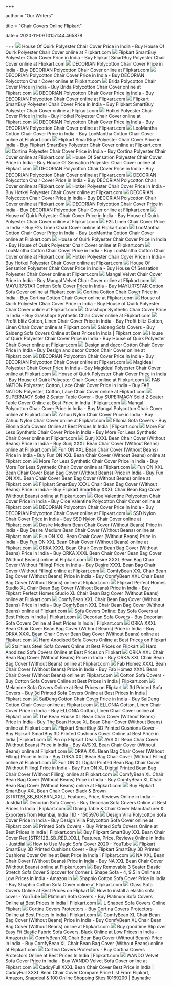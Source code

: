 +++
        
author = "Our Writers"
        
title = "Chair Covers Online Flipkart"
        
date = 2020-11-09T01:51:44.465878
        
+++
[ ![](https://rukminim1.flixcart.com/image/352/352/k5msb680/slipcover/u/x/a/elastic-chair-cover-stretch-removable-washable-short-dining-original-imafz9wzznwft5hp.jpeg?q=70)](https://rukminim1.flixcart.com/image/352/352/k5msb680/slipcover/u/x/a/elastic-chair-cover-stretch-removable-washable-short-dining-original-imafz9wzznwft5hp.jpeg?q=70) House Of Quirk Polyester Chair Cover Price in India - Buy House Of Quirk  Polyester Chair Cover online at Flipkart.com
[ ![](https://rukminim1.flixcart.com/image/352/352/kf4ajrk0/slipcover/f/t/z/pcc-013-so4-cortina-original-imafvnghskskymnp.jpeg?q=70)](https://rukminim1.flixcart.com/image/352/352/kf4ajrk0/slipcover/f/t/z/pcc-013-so4-cortina-original-imafvnghskskymnp.jpeg?q=70) Flipkart SmartBuy Polyester Chair Cover Price in India - Buy Flipkart  SmartBuy Polyester Chair Cover online at Flipkart.com
[ ![](https://rukminim1.flixcart.com/image/352/352/kf1fo280/slipcover/b/r/w/stretchable-floral-printed-plain-dining-chair-covers-plain-black-original-imafvhhfzcxzfwhn.jpeg?q=70)](https://rukminim1.flixcart.com/image/352/352/kf1fo280/slipcover/b/r/w/stretchable-floral-printed-plain-dining-chair-covers-plain-black-original-imafvhhfzcxzfwhn.jpeg?q=70) DECORIAN Polycotton Chair Cover Price in India - Buy DECORIAN Polycotton Chair  Cover online at Flipkart.com
[ ![](https://rukminim1.flixcart.com/image/352/352/k76ihe80/slipcover/2/b/x/stretchable-floral-printed-plain-dining-chair-covers-flamingo-4-original-imafpgp4mwghzx2z.jpeg?q=70)](https://rukminim1.flixcart.com/image/352/352/k76ihe80/slipcover/2/b/x/stretchable-floral-printed-plain-dining-chair-covers-flamingo-4-original-imafpgp4mwghzx2z.jpeg?q=70) DECORIAN Polycotton Chair Cover Price in India - Buy DECORIAN Polycotton Chair  Cover online at Flipkart.com
[ ![](https://rukminim1.flixcart.com/image/352/352/k0y6cnk0/slipcover/r/h/c/stretchable-floral-printed-dining-chair-covers-brida-original-imafkmfhstvzcany.jpeg?q=70)](https://rukminim1.flixcart.com/image/352/352/k0y6cnk0/slipcover/r/h/c/stretchable-floral-printed-dining-chair-covers-brida-original-imafkmfhstvzcany.jpeg?q=70) Brida Polycotton Chair Cover Price in India - Buy Brida Polycotton Chair  Cover online at Flipkart.com
[ ![](https://rukminim1.flixcart.com/image/352/352/k4zx9jk0/slipcover/j/q/w/stretchable-floral-printed-plain-dining-chair-covers-orange-original-imafnrdkezzbjanh.jpeg?q=70)](https://rukminim1.flixcart.com/image/352/352/k4zx9jk0/slipcover/j/q/w/stretchable-floral-printed-plain-dining-chair-covers-orange-original-imafnrdkezzbjanh.jpeg?q=70) DECORIAN Polycotton Chair Cover Price in India - Buy DECORIAN Polycotton Chair  Cover online at Flipkart.com
[ ![](https://rukminim1.flixcart.com/image/352/352/kf4ajrk0/slipcover/z/s/n/pcc-007-so6-cortina-original-imafvngmtcec2jrc.jpeg?q=70)](https://rukminim1.flixcart.com/image/352/352/kf4ajrk0/slipcover/z/s/n/pcc-007-so6-cortina-original-imafvngmtcec2jrc.jpeg?q=70) Flipkart SmartBuy Polyester Chair Cover Price in India - Buy Flipkart  SmartBuy Polyester Chair Cover online at Flipkart.com
[ ![](https://rukminim1.flixcart.com/image/352/352/k5cs87k0/slipcover/y/h/a/q2nbht005-hotkei-original-imafz23ajh6epwbp.jpeg?q=70)](https://rukminim1.flixcart.com/image/352/352/k5cs87k0/slipcover/y/h/a/q2nbht005-hotkei-original-imafz23ajh6epwbp.jpeg?q=70) Hotkei Polyester Chair Cover Price in India - Buy Hotkei Polyester Chair  Cover online at Flipkart.com
[ ![](https://rukminim1.flixcart.com/image/1100/1100/k4zx9jk0/slipcover/j/v/j/stretchable-floral-printed-plain-dining-chair-covers-orange-original-imafnrhzswtpvz7r.jpeg?q=90)](https://rukminim1.flixcart.com/image/1100/1100/k4zx9jk0/slipcover/j/v/j/stretchable-floral-printed-plain-dining-chair-covers-orange-original-imafnrhzswtpvz7r.jpeg?q=90) DECORIAN Polycotton Chair Cover Price in India - Buy DECORIAN Polycotton Chair  Cover online at Flipkart.com
[ ![](https://rukminim1.flixcart.com/image/352/352/k76ihe80/slipcover/d/u/5/1pc-elastic-chair-cover-08-loomantha-original-imafph4qs2e8pat2.jpeg?q=70)](https://rukminim1.flixcart.com/image/352/352/k76ihe80/slipcover/d/u/5/1pc-elastic-chair-cover-08-loomantha-original-imafph4qs2e8pat2.jpeg?q=70) LooMantha Cotton Chair Cover Price in India - Buy LooMantha Cotton Chair  Cover online at Flipkart.com
[ ![](https://rukminim1.flixcart.com/image/352/352/kf4ajrk0/slipcover/p/f/p/pcc-017-so6-cortina-original-imafvngmhuuparug.jpeg?q=70)](https://rukminim1.flixcart.com/image/352/352/kf4ajrk0/slipcover/p/f/p/pcc-017-so6-cortina-original-imafvngmhuuparug.jpeg?q=70) Flipkart SmartBuy Polyester Chair Cover Price in India - Buy Flipkart  SmartBuy Polyester Chair Cover online at Flipkart.com
[ ![](https://rukminim1.flixcart.com/image/352/352/kf1fo280/slipcover/u/b/h/pcc-003-cortina-original-imafvh49tg83kqz2.jpeg?q=70)](https://rukminim1.flixcart.com/image/352/352/kf1fo280/slipcover/u/b/h/pcc-003-cortina-original-imafvh49tg83kqz2.jpeg?q=70) Cortina Polyester Chair Cover Price in India - Buy Cortina Polyester Chair  Cover online at Flipkart.com
[ ![](https://rukminim1.flixcart.com/image/352/352/kbzergw0/slipcover/q/h/h/dining-chair-cover-ak-b1-house-of-sensation-original-imaft7zyjdhfd6rs.jpeg?q=70)](https://rukminim1.flixcart.com/image/352/352/kbzergw0/slipcover/q/h/h/dining-chair-cover-ak-b1-house-of-sensation-original-imaft7zyjdhfd6rs.jpeg?q=70) House Of Sensation Polyester Chair Cover Price in India - Buy House Of  Sensation Polyester Chair Cover online at Flipkart.com
[ ![](https://rukminim1.flixcart.com/image/352/352/k76ihe80/slipcover/2/b/x/stretchable-floral-printed-plain-dining-chair-covers-flamingo-4-original-imafpgp4unhhyu9z.jpeg?q=70)](https://rukminim1.flixcart.com/image/352/352/k76ihe80/slipcover/2/b/x/stretchable-floral-printed-plain-dining-chair-covers-flamingo-4-original-imafpgp4unhhyu9z.jpeg?q=70) DECORIAN Polycotton Chair Cover Price in India - Buy DECORIAN Polycotton Chair  Cover online at Flipkart.com
[ ![](https://rukminim1.flixcart.com/image/352/352/k4ss2a80/slipcover/a/2/e/stretchable-floral-printed-plain-dining-chair-covers-plain-grey-original-imafnhyd36cdtqzc.jpeg?q=70)](https://rukminim1.flixcart.com/image/352/352/k4ss2a80/slipcover/a/2/e/stretchable-floral-printed-plain-dining-chair-covers-plain-grey-original-imafnhyd36cdtqzc.jpeg?q=70) DECORIAN Polycotton Chair Cover Price in India - Buy DECORIAN Polycotton Chair  Cover online at Flipkart.com
[ ![](https://rukminim1.flixcart.com/image/352/352/k5cs87k0/slipcover/3/f/q/q2nbht010-hotkei-original-imafz23agr3znxzg.jpeg?q=70)](https://rukminim1.flixcart.com/image/352/352/k5cs87k0/slipcover/3/f/q/q2nbht010-hotkei-original-imafz23agr3znxzg.jpeg?q=70) Hotkei Polyester Chair Cover Price in India - Buy Hotkei Polyester Chair  Cover online at Flipkart.com
[ ![](https://rukminim1.flixcart.com/image/352/352/k0y6cnk0/slipcover/9/p/y/stretchable-floral-printed-dining-chair-covers-brida-original-imafkkf5ptxhtmuu.jpeg?q=70)](https://rukminim1.flixcart.com/image/352/352/k0y6cnk0/slipcover/9/p/y/stretchable-floral-printed-dining-chair-covers-brida-original-imafkkf5ptxhtmuu.jpeg?q=70) DECORIAN Polycotton Chair Cover Price in India - Buy DECORIAN Polycotton Chair  Cover online at Flipkart.com
[ ![](https://rukminim1.flixcart.com/image/1100/1100/k0wqwsw0/slipcover/n/7/s/stretchable-floral-printed-dining-chair-covers-brida-original-imafkhs926kqmfgu.jpeg?q=90)](https://rukminim1.flixcart.com/image/1100/1100/k0wqwsw0/slipcover/n/7/s/stretchable-floral-printed-dining-chair-covers-brida-original-imafkhs926kqmfgu.jpeg?q=90) DECORIAN Polycotton Chair Cover Price in India - Buy DECORIAN Polycotton Chair  Cover online at Flipkart.com
[ ![](https://rukminim1.flixcart.com/image/352/352/k4ohqq80/slipcover/h/g/y/stretch-removable-washable-short-dining-chair-cover-dark-green-original-imafnjczw4gq7ew5.jpeg?q=70)](https://rukminim1.flixcart.com/image/352/352/k4ohqq80/slipcover/h/g/y/stretch-removable-washable-short-dining-chair-cover-dark-green-original-imafnjczw4gq7ew5.jpeg?q=70) House of Quirk Polyester Chair Cover Price in India - Buy House of Quirk  Polyester Chair Cover online at Flipkart.com
[ ![](https://rukminim1.flixcart.com/image/352/352/jcjejrk0/slipcover/2/y/g/86020366a-f2s-original-imaffmzs7adfzbtx.jpeg?q=70)](https://rukminim1.flixcart.com/image/352/352/jcjejrk0/slipcover/2/y/g/86020366a-f2s-original-imaffmzs7adfzbtx.jpeg?q=70) F2s Linen Chair Cover Price in India - Buy F2s Linen Chair Cover online at  Flipkart.com
[ ![](https://rukminim1.flixcart.com/image/1100/1100/k76ihe80/slipcover/d/q/w/1pc-elastic-chair-cover-10-loomantha-original-imafph4qhkpzthp6.jpeg?q=90)](https://rukminim1.flixcart.com/image/1100/1100/k76ihe80/slipcover/d/q/w/1pc-elastic-chair-cover-10-loomantha-original-imafph4qhkpzthp6.jpeg?q=90) LooMantha Cotton Chair Cover Price in India - Buy LooMantha Cotton Chair  Cover online at Flipkart.com
[ ![](https://rukminim1.flixcart.com/image/352/352/k2w6xe80/slipcover/h/z/f/elastic-chair-cover-stretch-removable-washable-short-dining-original-imafm5b3zzg5gpdx.jpeg?q=70)](https://rukminim1.flixcart.com/image/352/352/k2w6xe80/slipcover/h/z/f/elastic-chair-cover-stretch-removable-washable-short-dining-original-imafm5b3zzg5gpdx.jpeg?q=70) House of Quirk Polyester Chair Cover Price in India - Buy House of Quirk  Polyester Chair Cover online at Flipkart.com
[ ![](https://rukminim1.flixcart.com/image/352/352/k76ihe80/slipcover/y/3/4/4pc-elastic-chair-cover-02-loomantha-original-imafph4qjjqzzxhv.jpeg?q=70)](https://rukminim1.flixcart.com/image/352/352/k76ihe80/slipcover/y/3/4/4pc-elastic-chair-cover-02-loomantha-original-imafph4qjjqzzxhv.jpeg?q=70) LooMantha Cotton Chair Cover Price in India - Buy LooMantha Cotton Chair  Cover online at Flipkart.com
[ ![](https://rukminim1.flixcart.com/image/352/352/k5e7o280/slipcover/d/4/b/q2nbht009-p4-hotkei-original-imafz349ttzuagmp.jpeg?q=70)](https://rukminim1.flixcart.com/image/352/352/k5e7o280/slipcover/d/4/b/q2nbht009-p4-hotkei-original-imafz349ttzuagmp.jpeg?q=70) Hotkei Polyester Chair Cover Price in India - Buy Hotkei Polyester Chair  Cover online at Flipkart.com
[ ![](https://rukminim1.flixcart.com/image/352/352/kbi9h8w0/slipcover/6/n/g/waterproof-dinning-chair-covers-antidirt-waffle-fabric-seat-original-imafsuakn6hahngd.jpeg?q=70)](https://rukminim1.flixcart.com/image/352/352/kbi9h8w0/slipcover/6/n/g/waterproof-dinning-chair-covers-antidirt-waffle-fabric-seat-original-imafsuakn6hahngd.jpeg?q=70) House Of Sensation Polyester Chair Cover Price in India - Buy House Of  Sensation Polyester Chair Cover online at Flipkart.com
[ ![](https://rukminim1.flixcart.com/image/352/352/jsoyrgw0/slipcover/z/d/h/016984-mangal-original-imafe6hmwa93pujp.jpeg?q=70)](https://rukminim1.flixcart.com/image/352/352/jsoyrgw0/slipcover/z/d/h/016984-mangal-original-imafe6hmwa93pujp.jpeg?q=70) Mangal Velvet Chair Cover Price in India - Buy Mangal Velvet Chair Cover  online at Flipkart.com
[ ![](https://rukminim1.flixcart.com/image/352/352/jrtj2q80/slipcover/f/p/c/asofa-s2-frc-decor-original-imafbfg2gyrrst6x.jpeg?q=70)](https://rukminim1.flixcart.com/image/352/352/jrtj2q80/slipcover/f/p/c/asofa-s2-frc-decor-original-imafbfg2gyrrst6x.jpeg?q=70) MAYUR7STAR Cotton Sofa Cover Price in India - Buy MAYUR7STAR Cotton Sofa  Cover online at Flipkart.com
[ ![](https://rukminim1.flixcart.com/image/352/352/kd1zngw0/slipcover/h/s/d/pcc-014-cortina-original-imafufdsffaxqgdm.jpeg?q=70)](https://rukminim1.flixcart.com/image/352/352/kd1zngw0/slipcover/h/s/d/pcc-014-cortina-original-imafufdsffaxqgdm.jpeg?q=70) Cortina Cotton Chair Cover Price in India - Buy Cortina Cotton Chair Cover  online at Flipkart.com
[ ![](https://rukminim1.flixcart.com/image/1100/1100/k2xmd8w0/slipcover/p/x/n/elastic-chair-cover-stretch-removable-washable-short-dining-original-imafm6gf4az9bpka.jpeg?q=90)](https://rukminim1.flixcart.com/image/1100/1100/k2xmd8w0/slipcover/p/x/n/elastic-chair-cover-stretch-removable-washable-short-dining-original-imafm6gf4az9bpka.jpeg?q=90) House of Quirk Polyester Chair Cover Price in India - Buy House of Quirk  Polyester Chair Cover online at Flipkart.com
[ ![](https://rukminim1.flixcart.com/image/352/352/jwtkk280/slipcover/p/y/b/stretch-banquet-chair-covers-seat-covers-for-hotel-party-wedding-original-imafhduqh4scd2fp.jpeg?q=70)](https://rukminim1.flixcart.com/image/352/352/jwtkk280/slipcover/p/y/b/stretch-banquet-chair-covers-seat-covers-for-hotel-party-wedding-original-imafhduqh4scd2fp.jpeg?q=70) Grasshopr Synthetic Chair Cover Price in India - Buy Grasshopr Synthetic Chair  Cover online at Flipkart.com
[ ![](https://rukminim1.flixcart.com/image/352/352/k7xnukw0/slipcover/y/c/7/slipcover01-homewind-original-imafq283gu3fwhfz.jpeg?q=70)](https://rukminim1.flixcart.com/image/352/352/k7xnukw0/slipcover/y/c/7/slipcover01-homewind-original-imafq283gu3fwhfz.jpeg?q=70) Profit blitz Cotton, Linen Chair Cover Price in India - Buy Profit blitz  Cotton, Linen Chair Cover online at Flipkart.com
[ ![](https://rukminim1.flixcart.com/image/612/612/k1tm1e80/slipcover/f/b/r/removable-chair-cover-stretch-elasti-saideng-original-imafhbca6m4zbr7f.jpeg?q=70)](https://rukminim1.flixcart.com/image/612/612/k1tm1e80/slipcover/f/b/r/removable-chair-cover-stretch-elasti-saideng-original-imafhbca6m4zbr7f.jpeg?q=70) Saideng Sofa Covers - Buy Saideng Sofa Covers Online at Best Prices In  India | Flipkart.com
[ ![](https://rukminim1.flixcart.com/image/352/352/k4ohqq80/slipcover/p/g/g/stretch-removable-washable-short-dining-chair-cover-set-4-house-original-imafnjczrjm8gvhf.jpeg?q=70)](https://rukminim1.flixcart.com/image/352/352/k4ohqq80/slipcover/p/g/g/stretch-removable-washable-short-dining-chair-cover-set-4-house-original-imafnjczrjm8gvhf.jpeg?q=70) House of Quirk Polyester Chair Cover Price in India - Buy House of Quirk  Polyester Chair Cover online at Flipkart.com
[ ![](https://rukminim1.flixcart.com/image/352/352/k687wy80/slipcover/6/g/5/b9702-design-and-decor-original-imafzq9cp9dacqae.jpeg?q=70)](https://rukminim1.flixcart.com/image/352/352/k687wy80/slipcover/6/g/5/b9702-design-and-decor-original-imafzq9cp9dacqae.jpeg?q=70) Design and decor Cotton Chair Cover Price in India - Buy Design and decor  Cotton Chair Cover online at Flipkart.com
[ ![](https://rukminim1.flixcart.com/image/1100/1100/k77xx8w0/slipcover/r/2/y/stretchable-floral-printed-plain-dining-chair-covers-plain-black-original-imafphpxd6d8abfa.jpeg?q=90)](https://rukminim1.flixcart.com/image/1100/1100/k77xx8w0/slipcover/r/2/y/stretchable-floral-printed-plain-dining-chair-covers-plain-black-original-imafphpxd6d8abfa.jpeg?q=90) DECORIAN Polycotton Chair Cover Price in India - Buy DECORIAN Polycotton Chair  Cover online at Flipkart.com
[ ![](https://rukminim1.flixcart.com/image/352/352/j9a8fww0/slipcover/u/k/s/53017480s-magideal-original-imaez3jwaxvhyzrb.jpeg?q=70)](https://rukminim1.flixcart.com/image/352/352/j9a8fww0/slipcover/u/k/s/53017480s-magideal-original-imaez3jwaxvhyzrb.jpeg?q=70) Magideal Polyester Chair Cover Price in India - Buy Magideal Polyester Chair  Cover online at Flipkart.com
[ ![](https://rukminim1.flixcart.com/image/352/352/jxapua80/slipcover/y/4/9/chair-cover-stretch-removable-washable-short-dining-chair-cover-original-imafhreeqcnpktuu.jpeg?q=70)](https://rukminim1.flixcart.com/image/352/352/jxapua80/slipcover/y/4/9/chair-cover-stretch-removable-washable-short-dining-chair-cover-original-imafhreeqcnpktuu.jpeg?q=70) House of Quirk Polyester Chair Cover Price in India - Buy House of Quirk  Polyester Chair Cover online at Flipkart.com
[ ![](https://rukminim1.flixcart.com/image/352/352/jxuq07k0/slipcover/y/5/c/sf059-net-4-1-1-sea-fab-nation-original-imafg8yd3njz6gzf.jpeg?q=70)](https://rukminim1.flixcart.com/image/352/352/jxuq07k0/slipcover/y/5/c/sf059-net-4-1-1-sea-fab-nation-original-imafg8yd3njz6gzf.jpeg?q=70) FAB NATION Polyester, Cotton, Lace Chair Cover Price in India - Buy FAB  NATION Polyester, Cotton, Lace Chair Cover online at Flipkart.com
[ ![](https://rukminim1.flixcart.com/image/352/352/k0e66q80/table-cover/z/z/m/6-seater-dining-table-cover-with-silver-lace-1-6-seater-table-original-imafk7y2ggggwbqn.jpeg?q=70)](https://rukminim1.flixcart.com/image/352/352/k0e66q80/table-cover/z/z/m/6-seater-dining-table-cover-with-silver-lace-1-6-seater-table-original-imafk7y2ggggwbqn.jpeg?q=70) SUPERMACY Solid 2 Seater Table Cover - Buy SUPERMACY Solid 2 Seater Table Cover  Online at Best Price in India | Flipkart.com
[ ![](https://rukminim1.flixcart.com/image/352/352/jsnjbm80/slipcover/g/p/2/35492165-mangal-original-imafe5hjsbaze52y.jpeg?q=70)](https://rukminim1.flixcart.com/image/352/352/jsnjbm80/slipcover/g/p/2/35492165-mangal-original-imafe5hjsbaze52y.jpeg?q=70) Mangal Polycotton Chair Cover Price in India - Buy Mangal Polycotton Chair  Cover online at Flipkart.com
[ ![](https://rukminim1.flixcart.com/image/352/352/k4x2du80/slipcover/g/v/r/in-53001218-zenuss-original-imafchcwaqduahrh.jpeg?q=70)](https://rukminim1.flixcart.com/image/352/352/k4x2du80/slipcover/g/v/r/in-53001218-zenuss-original-imafchcwaqduahrh.jpeg?q=70) Zahuu Nylon Chair Cover Price in India - Buy Zahuu Nylon Chair Cover online  at Flipkart.com
[ ![](https://rukminim1.flixcart.com/image/612/612/k40798w0/slipcover/f/b/v/sc02-ellonia-original-imafny8wpezumzkp.jpeg?q=70)](https://rukminim1.flixcart.com/image/612/612/k40798w0/slipcover/f/b/v/sc02-ellonia-original-imafny8wpezumzkp.jpeg?q=70) Ellonia Sofa Covers - Buy Ellonia Sofa Covers Online at Best Prices In  India | Flipkart.com
[ ![](https://rukminim1.flixcart.com/image/352/352/k9zyqvk0/slipcover/j/k/g/5y2obxpoz2lsz-more-for-less-original-imafrz5tzd7fhxf5.jpeg?q=70)](https://rukminim1.flixcart.com/image/352/352/k9zyqvk0/slipcover/j/k/g/5y2obxpoz2lsz-more-for-less-original-imafrz5tzd7fhxf5.jpeg?q=70) More For Less Synthetic Chair Cover Price in India - Buy More For Less  Synthetic Chair Cover online at Flipkart.com
[ ![](https://rukminim1.flixcart.com/image/352/352/jwaztzk0/bean-bag-cover/j/r/j/jumbo-gu-mudha-brn-gunj-original-imaf8u6fdp5dv7q7.jpeg?q=70)](https://rukminim1.flixcart.com/image/352/352/jwaztzk0/bean-bag-cover/j/r/j/jumbo-gu-mudha-brn-gunj-original-imaf8u6fdp5dv7q7.jpeg?q=70) Gunj XXXL Bean Chair Cover (Without Beans) Price in India - Buy Gunj XXXL  Bean Chair Cover (Without Beans) online at Flipkart.com
[ ![](https://rukminim1.flixcart.com/image/352/352/bean-bag/h/t/k/str122c-red-fun-on-xxl-original-imadzphus3u9z9pv.jpeg?q=70)](https://rukminim1.flixcart.com/image/352/352/bean-bag/h/t/k/str122c-red-fun-on-xxl-original-imadzphus3u9z9pv.jpeg?q=70) Fun ON XXL Bean Chair Cover (Without Beans) Price in India - Buy Fun ON XXL  Bean Chair Cover (Without Beans) online at Flipkart.com
[ ![](https://rukminim1.flixcart.com/image/352/352/k9zyqvk0/slipcover/y/k/y/wm8awrd3bpofj-more-for-less-original-imafrz5ty7aarhtm.jpeg?q=70)](https://rukminim1.flixcart.com/image/352/352/k9zyqvk0/slipcover/y/k/y/wm8awrd3bpofj-more-for-less-original-imafrz5ty7aarhtm.jpeg?q=70) More For Less Synthetic Chair Cover Price in India - Buy More For Less  Synthetic Chair Cover online at Flipkart.com
[ ![](https://rukminim1.flixcart.com/image/352/352/bean-bag/r/p/r/str112cbheem3-fun-on-xxxl-original-imae679ywrpvppvb.jpeg?q=70)](https://rukminim1.flixcart.com/image/352/352/bean-bag/r/p/r/str112cbheem3-fun-on-xxxl-original-imae679ywrpvppvb.jpeg?q=70) Fun ON XXL Bean Chair Cover Bean Bag Cover (Without Beans) Price in India -  Buy Fun ON XXL Bean Chair Cover Bean Bag Cover (Without Beans) online at  Flipkart.com
[ ![](https://rukminim1.flixcart.com/image/352/352/j5r293k0/bean-bag-cover/u/u/h/xl-str112a-sb-brn-xl-flipkart-smartbuy-original-imaewdfhb2ughzgn.jpeg?q=70)](https://rukminim1.flixcart.com/image/352/352/j5r293k0/bean-bag-cover/u/u/h/xl-str112a-sb-brn-xl-flipkart-smartbuy-original-imaewdfhb2ughzgn.jpeg?q=70) Flipkart SmartBuy XXXL Chair Bean Bag Cover (Without Beans) Price in India  - Buy Flipkart SmartBuy XXXL Chair Bean Bag Cover (Without Beans) online at  Flipkart.com
[ ![](https://rukminim1.flixcart.com/image/352/352/jz7az680/slipcover/4/r/r/q2mx-02-cloe-valentine-original-imafj9mzujyudhyy.jpeg?q=70)](https://rukminim1.flixcart.com/image/352/352/jz7az680/slipcover/4/r/r/q2mx-02-cloe-valentine-original-imafj9mzujyudhyy.jpeg?q=70) Cloe Valentine Polycotton Chair Cover Price in India - Buy Cloe Valentine  Polycotton Chair Cover online at Flipkart.com
[ ![](https://rukminim1.flixcart.com/image/352/352/k4ss2a80/slipcover/g/9/6/stretchable-floral-printed-plain-dining-chair-covers-black-white-original-imafnhydb7qthtug.jpeg?q=70)](https://rukminim1.flixcart.com/image/352/352/k4ss2a80/slipcover/g/9/6/stretchable-floral-printed-plain-dining-chair-covers-black-white-original-imafnhydb7qthtug.jpeg?q=70) DECORIAN Polycotton Chair Cover Price in India - Buy DECORIAN Polycotton Chair  Cover online at Flipkart.com
[ ![](https://rukminim1.flixcart.com/image/144/144/jpsnma80/slipcover/b/y/h/best-quality-solid-removable-stretch-chair-seat-covers-decor-original-imafbydvdjhq8pev.jpeg?q=50)](https://rukminim1.flixcart.com/image/144/144/jpsnma80/slipcover/b/y/h/best-quality-solid-removable-stretch-chair-seat-covers-decor-original-imafbydvdjhq8pev.jpeg?q=50) SSD Nylon Chair Cover Price in India - Buy SSD Nylon Chair Cover online at  Flipkart.com
[ ![](https://rukminim1.flixcart.com/image/352/352/bean-bag/2/f/v/150-desire-medium-original-imae6hkgzgkh7cpe.jpeg?q=70)](https://rukminim1.flixcart.com/image/352/352/bean-bag/2/f/v/150-desire-medium-original-imae6hkgzgkh7cpe.jpeg?q=70) Desire Medium Bean Chair Cover (Without Beans) Price in India - Buy Desire  Medium Bean Chair Cover (Without Beans) online at Flipkart.com
[ ![](https://rukminim1.flixcart.com/image/352/352/bean-bag/x/v/m/str117r-fun-on-xxl-original-imae67cntzs4ttvc.jpeg?q=70)](https://rukminim1.flixcart.com/image/352/352/bean-bag/x/v/m/str117r-fun-on-xxl-original-imae67cntzs4ttvc.jpeg?q=70) Fun ON XXL Bean Chair Cover (Without Beans) Price in India - Buy Fun ON XXL  Bean Chair Cover (Without Beans) online at Flipkart.com
[ ![](https://rukminim1.flixcart.com/image/352/352/j94ioi80/bean-bag-cover/4/r/t/xxl-str112-etncept-xxl-orka-original-imaezy4fyggtkkjq.jpeg?q=70)](https://rukminim1.flixcart.com/image/352/352/j94ioi80/bean-bag-cover/4/r/t/xxl-str112-etncept-xxl-orka-original-imaezy4fyggtkkjq.jpeg?q=70) ORKA XXXL Bean Chair Cover Bean Bag Cover (Without Beans) Price in India -  Buy ORKA XXXL Bean Chair Cover Bean Bag Cover (Without Beans) online at  Flipkart.com
[ ![](https://rukminim1.flixcart.com/image/352/352/bean-bag/h/9/z/116-desire-xxxl-original-imae6gxyxmcpuzww.jpeg?q=70)](https://rukminim1.flixcart.com/image/352/352/bean-bag/h/9/z/116-desire-xxxl-original-imae6gxyxmcpuzww.jpeg?q=70) Desire XXXL Bean Bag Chair Cover (Without Filling) Price in India - Buy  Desire XXXL Bean Bag Chair Cover (Without Filling) online at Flipkart.com
[ ![](https://rukminim1.flixcart.com/image/352/352/k30h8y80/bean-bag/h/7/g/medium-bean-bag-chair-for-kids-combo-with-footrest-blue-black-original-imafgfrvh284x7pn.jpeg?q=70)](https://rukminim1.flixcart.com/image/352/352/k30h8y80/bean-bag/h/7/g/medium-bean-bag-chair-for-kids-combo-with-footrest-blue-black-original-imafgfrvh284x7pn.jpeg?q=70) ComfyBean XXL Chair Bean Bag Cover (Without Beans) Price in India - Buy  ComfyBean XXL Chair Bean Bag Cover (Without Beans) online at Flipkart.com
[ ![](https://rukminim1.flixcart.com/image/352/352/k7531jk0/bean-bag-cover/w/d/z/xl-str112a-sb-blk-xl-flipkart-perfect-homes-studio-original-imafpfu8t5e8tz9b.jpeg?q=70)](https://rukminim1.flixcart.com/image/352/352/k7531jk0/bean-bag-cover/w/d/z/xl-str112a-sb-blk-xl-flipkart-perfect-homes-studio-original-imafpfu8t5e8tz9b.jpeg?q=70) Flipkart Perfect Homes Studio XL Chair Bean Bag Cover (Without Beans) Price  in India - Buy Flipkart Perfect Homes Studio XL Chair Bean Bag Cover  (Without Beans) online at Flipkart.com
[ ![](https://rukminim1.flixcart.com/image/352/352/jv2p6kw0/bean-bag/x/v/j/small-clemenzo-chairs-pea-green-black-comfybean-original-imafgfp9gezdsfxf.jpeg?q=70)](https://rukminim1.flixcart.com/image/352/352/jv2p6kw0/bean-bag/x/v/j/small-clemenzo-chairs-pea-green-black-comfybean-original-imafgfp9gezdsfxf.jpeg?q=70) ComfyBean XXL Chair Bean Bag Cover (Without Beans) Price in India - Buy  ComfyBean XXL Chair Bean Bag Cover (Without Beans) online at Flipkart.com
[ ![](https://rukminim1.flixcart.com/image/612/612/k2qh5zk0/slipcover/j/8/r/elastic-chair-cover-stretch-removable-washable-short-dining-original-imafmykqtuzbns6y.jpeg?q=70)](https://rukminim1.flixcart.com/image/612/612/k2qh5zk0/slipcover/j/8/r/elastic-chair-cover-stretch-removable-washable-short-dining-original-imafmykqtuzbns6y.jpeg?q=70) Sofa Covers Online: Buy Sofa Covers at Best Prices in India | Flipkart.com
[ ![](https://rukminim1.flixcart.com/image/612/612/k4ss2a80/slipcover/b/z/c/stretchable-floral-printed-plain-dining-chair-covers-blue-original-imafnhydghbnznqa.jpeg?q=70)](https://rukminim1.flixcart.com/image/612/612/k4ss2a80/slipcover/b/z/c/stretchable-floral-printed-plain-dining-chair-covers-blue-original-imafnhydghbnznqa.jpeg?q=70) Decorian Sofa Covers - Buy Decorian Sofa Covers Online at Best Prices In  India | Flipkart.com
[ ![](https://rukminim1.flixcart.com/image/352/352/j94ioi80/bean-bag-cover/q/g/q/xxl-str112-slr01-xxl-orka-original-imaezy4fkxvtx4bf.jpeg?q=70)](https://rukminim1.flixcart.com/image/352/352/j94ioi80/bean-bag-cover/q/g/q/xxl-str112-slr01-xxl-orka-original-imaezy4fkxvtx4bf.jpeg?q=70) ORKA XXXL Bean Chair Cover Bean Bag Cover (Without Beans) Price in India -  Buy ORKA XXXL Bean Chair Cover Bean Bag Cover (Without Beans) online at  Flipkart.com
[ ![](https://rukminim1.flixcart.com/image/612/612/k2xmd8w0/slipcover/m/x/j/elastic-chair-cover-stretch-removable-washable-short-dining-original-imafm6hdzgrqypaf.jpeg?q=70)](https://rukminim1.flixcart.com/image/612/612/k2xmd8w0/slipcover/m/x/j/elastic-chair-cover-stretch-removable-washable-short-dining-original-imafm6hdzgrqypaf.jpeg?q=70) Hard Anodised Sofa Covers Online at Best Prices on Flipkart
[ ![](https://rukminim1.flixcart.com/image/612/612/jyoq93k0/slipcover/h/a/h/elastic-chair-cover-stretch-removable-washable-short-dining-original-imafgve4gxxhwdgr.jpeg?q=70)](https://rukminim1.flixcart.com/image/612/612/jyoq93k0/slipcover/h/a/h/elastic-chair-cover-stretch-removable-washable-short-dining-original-imafgve4gxxhwdgr.jpeg?q=70) Stainless Steel Sofa Covers Online at Best Prices on Flipkart
[ ![](https://rukminim1.flixcart.com/image/612/612/k2w6xe80/slipcover/w/f/z/elastic-chair-cover-stretch-removable-washable-short-dining-original-imafm5b3rwnzy6td.jpeg?q=70)](https://rukminim1.flixcart.com/image/612/612/k2w6xe80/slipcover/w/f/z/elastic-chair-cover-stretch-removable-washable-short-dining-original-imafm5b3rwnzy6td.jpeg?q=70) Hard Anodized Sofa Covers Online at Best Prices on Flipkart
[ ![](https://rukminim1.flixcart.com/image/352/352/bean-bag/x/q/p/dsnm6203-bc-xxl-fl-orka-xxl-original-imaeheud5qvkmj7z.jpeg?q=70)](https://rukminim1.flixcart.com/image/352/352/bean-bag/x/q/p/dsnm6203-bc-xxl-fl-orka-xxl-original-imaeheud5qvkmj7z.jpeg?q=70) ORKA XXL Chair Bean Bag Cover (Without Beans) Price in India - Buy ORKA XXL  Chair Bean Bag Cover (Without Beans) online at Flipkart.com
[ ![](https://rukminim1.flixcart.com/image/352/352/bean-bag/m/w/t/lch-21-fab-homez-xxxl-original-imae9v4sg5hs58gd.jpeg?q=70)](https://rukminim1.flixcart.com/image/352/352/bean-bag/m/w/t/lch-21-fab-homez-xxxl-original-imae9v4sg5hs58gd.jpeg?q=70) Fab Homez XXXL Bean Chair Cover (Without Beans) Price in India - Buy Fab  Homez XXXL Bean Chair Cover (Without Beans) online at Flipkart.com
[ ![](https://rukminim1.flixcart.com/image/612/612/k5msb680/slipcover/8/6/y/chair-cover-protector-seat-slipcover-6-chair-cover-beige-flower-original-imafz9wzc6k38unw.jpeg?q=70)](https://rukminim1.flixcart.com/image/612/612/k5msb680/slipcover/8/6/y/chair-cover-protector-seat-slipcover-6-chair-cover-beige-flower-original-imafz9wzc6k38unw.jpeg?q=70) Cotton Sofa Covers - Buy Cotton Sofa Covers Online at Best Prices In India  | Flipkart.com
[ ![](https://rukminim1.flixcart.com/image/612/612/k4ohqq80/slipcover/u/a/t/stretch-removable-washable-short-dining-chair-cover-dark-green-original-imafnjcztuhehnhc.jpeg?q=70)](https://rukminim1.flixcart.com/image/612/612/k4ohqq80/slipcover/u/a/t/stretch-removable-washable-short-dining-chair-cover-dark-green-original-imafnjcztuhehnhc.jpeg?q=70) Melamine Sofa Covers Online at Best Prices on Flipkart
[ ![](https://rukminim1.flixcart.com/image/612/612/kfa0b680/slipcover/e/g/s/chair-cover-elastic-ak-a10-house-of-sensation-original-imafvrw5xqzgzbtb.jpeg?q=70)](https://rukminim1.flixcart.com/image/612/612/kfa0b680/slipcover/e/g/s/chair-cover-elastic-ak-a10-house-of-sensation-original-imafvrw5xqzgzbtb.jpeg?q=70) 3d Printed Sofa Covers - Buy 3d Printed Sofa Covers Online at Best Prices  In India | Flipkart.com
[ ![](https://rukminim1.flixcart.com/image/352/352/k2p1q4w0/slipcover/p/y/u/elastic-chair-covers-stylish-dinning-chair-pr-saideng-original-imafhznkex9gfnex.jpeg?q=70)](https://rukminim1.flixcart.com/image/352/352/k2p1q4w0/slipcover/p/y/u/elastic-chair-covers-stylish-dinning-chair-pr-saideng-original-imafhznkex9gfnex.jpeg?q=70) SaiDeng Cotton Chair Cover Price in India - Buy SaiDeng Cotton Chair Cover  online at Flipkart.com
[ ![](https://rukminim1.flixcart.com/image/352/352/k5h2jrk0/slipcover/c/q/b/slipcover01-homewind-original-imafny8wf7rqxftz.jpeg?q=70)](https://rukminim1.flixcart.com/image/352/352/k5h2jrk0/slipcover/c/q/b/slipcover01-homewind-original-imafny8wf7rqxftz.jpeg?q=70) ELLONIA Cotton, Linen Chair Cover Price in India - Buy ELLONIA Cotton,  Linen Chair Cover online at Flipkart.com
[ ![](https://rukminim1.flixcart.com/image/352/352/bean-bag/8/z/8/cmf5377-comfy-bean-bags-xl-original-imaefynchezuprcd.jpeg?q=70)](https://rukminim1.flixcart.com/image/352/352/bean-bag/8/z/8/cmf5377-comfy-bean-bags-xl-original-imaefynchezuprcd.jpeg?q=70) The Bean House XL Bean Chair Cover (Without Beans) Price in India - Buy The  Bean House XL Bean Chair Cover (Without Beans) online at Flipkart.com
[ ![](https://rukminim1.flixcart.com/image/352/352/jxz0brk0/cushion-pillow-cover/e/u/p/fsc-1385-flipkart-smartbuy-original-imafgb86b23kuz7e.jpeg?q=70)](https://rukminim1.flixcart.com/image/352/352/jxz0brk0/cushion-pillow-cover/e/u/p/fsc-1385-flipkart-smartbuy-original-imafgb86b23kuz7e.jpeg?q=70) Flipkart SmartBuy 3D Printed Cushions Cover - Buy Flipkart SmartBuy 3D  Printed Cushions Cover Online at Best Price in India | Flipkart.com
[ ![](https://i.pinimg.com/originals/13/ab/56/13ab56ff6826d20f44ca727fba023169.png)](https://i.pinimg.com/originals/13/ab/56/13ab56ff6826d20f44ca727fba023169.png) Pin op Flipkart Deals
[ ![](https://rukminim1.flixcart.com/image/352/352/bean-bag-cover/a/q/y/avs612dxxl-avs-xxl-original-imae4zv5ghgv2tkr.jpeg?q=70)](https://rukminim1.flixcart.com/image/352/352/bean-bag-cover/a/q/y/avs612dxxl-avs-xxl-original-imae4zv5ghgv2tkr.jpeg?q=70) AVS XL Bean Chair Cover (Without Beans) Price in India - Buy AVS XL Bean Chair  Cover (Without Beans) online at Flipkart.com
[ ![](https://rukminim1.flixcart.com/image/352/352/bean-bag/x/j/n/arm-chair-puffee-set-of-two-cover-only-orka-xxl-original-imaef5cxe5hujmzj.jpeg?q=70)](https://rukminim1.flixcart.com/image/352/352/bean-bag/x/j/n/arm-chair-puffee-set-of-two-cover-only-orka-xxl-original-imaef5cxe5hujmzj.jpeg?q=70) ORKA XXL Bean Bag Chair Cover (Without Filling) Price in India - Buy ORKA  XXL Bean Bag Chair Cover (Without Filling) online at Flipkart.com
[ ![](https://rukminim1.flixcart.com/image/352/352/bean-bag/h/9/j/str112c-fun-on-xxxl-original-imae6zfbrzzzg7cf.jpeg?q=70)](https://rukminim1.flixcart.com/image/352/352/bean-bag/h/9/j/str112c-fun-on-xxxl-original-imae6zfbrzzzg7cf.jpeg?q=70) Fun ON XL Digital Printed Bean Bag Chair Cover (Without Filling) Price in  India - Buy Fun ON XL Digital Printed Bean Bag Chair Cover (Without  Filling) online at Flipkart.com
[ ![](https://rukminim1.flixcart.com/image/352/352/jv2p6kw0/bean-bag-cover/c/5/6/small-clemenzo-chairs-red-comfybean-original-imafgfp9cmhyggqw.jpeg?q=70)](https://rukminim1.flixcart.com/image/352/352/jv2p6kw0/bean-bag-cover/c/5/6/small-clemenzo-chairs-red-comfybean-original-imafgfp9cmhyggqw.jpeg?q=70) ComfyBean XL Chair Bean Bag Cover (Without Beans) Price in India - Buy  ComfyBean XL Chair Bean Bag Cover (Without Beans) online at Flipkart.com
[ ![](https://images.jdmagicbox.com/quickquotes/images_main/flipkart_smartbuy_xxl_bean_chair_cover_black_brown_str112b_sb_blkbrn_xxl__29385640_0.jpeg)](https://images.jdmagicbox.com/quickquotes/images_main/flipkart_smartbuy_xxl_bean_chair_cover_black_brown_str112b_sb_blkbrn_xxl__29385640_0.jpeg) Buy Flipkart SmartBuy XXL Bean Chair Cover Black & Brown  [STR112B_SB_BLKBRN_XXL], Features, Price, Reviews Online in India - Justdial
[ ![](https://rukminim1.flixcart.com/image/612/612/k77xx8w0/slipcover/v/g/q/stretchable-floral-printed-plain-dining-chair-covers-plain-navy-original-imafphpxha7hwy5c.jpeg?q=70)](https://rukminim1.flixcart.com/image/612/612/k77xx8w0/slipcover/v/g/q/stretchable-floral-printed-plain-dining-chair-covers-plain-navy-original-imafphpxha7hwy5c.jpeg?q=70) Decorian Sofa Covers - Buy Decorian Sofa Covers Online at Best Prices In  India | Flipkart.com
[ ![](https://img3.exportersindia.com/product_images/bc-full/dir_69/2057889/dining-table-chair-cover-1505976.jpg)](https://img3.exportersindia.com/product_images/bc-full/dir_69/2057889/dining-table-chair-cover-1505976.jpg) Dining Table & Chair Cover Manufacturer & Exporters from Mumbai, India | ID  - 1505976
[ ![](https://rukminim1.flixcart.com/image/352/352/j8lxyfk0/slipcover/x/a/t/ahfs18dgfchk-design-villa-original-imaeyh9hw9ycfarv.jpeg?q=70)](https://rukminim1.flixcart.com/image/352/352/j8lxyfk0/slipcover/x/a/t/ahfs18dgfchk-design-villa-original-imaeyh9hw9ycfarv.jpeg?q=70) Design Villa Polycotton Sofa Cover Price in India - Buy Design Villa  Polycotton Sofa Cover online at Flipkart.com
[ ![](https://rukminim1.flixcart.com/image/612/612/k5pn6vk0/slipcover/v/f/w/ambi-sofa-12-kingly-original-imafnzyyahb8sesa.jpeg?q=70)](https://rukminim1.flixcart.com/image/612/612/k5pn6vk0/slipcover/v/f/w/ambi-sofa-12-kingly-original-imafnzyyahb8sesa.jpeg?q=70) Printed Sofa Covers - Buy Printed Sofa Covers Online at Best Prices In  India | Flipkart.com
[ ![](https://images.jdmagicbox.com/quickquotes/images_main/flipkart_smartbuy_xxl_bean_chair_cover_red_str112b_sb_red_xxl__29385651_0.jpeg)](https://images.jdmagicbox.com/quickquotes/images_main/flipkart_smartbuy_xxl_bean_chair_cover_red_str112b_sb_red_xxl__29385651_0.jpeg) Buy Flipkart SmartBuy XXL Bean Chair Cover Red [STR112B_SB_RED_XXL],  Features, Price, Reviews Online in India - Justdial
[ ![](https://i.ytimg.com/vi/38RTJdxA5Co/sddefault.jpg)](https://i.ytimg.com/vi/38RTJdxA5Co/sddefault.jpg) How to Use Magic Sofa Cover 2020 - YouTube
[ ![](https://rukminim1.flixcart.com/image/352/352/jy65j0w0/cushion-pillow-cover/q/4/z/fsc-f-1520-flipkart-smartbuy-original-imafghfwamervxxm.jpeg?q=70)](https://rukminim1.flixcart.com/image/352/352/jy65j0w0/cushion-pillow-cover/q/4/z/fsc-f-1520-flipkart-smartbuy-original-imafghfwamervxxm.jpeg?q=70) Flipkart SmartBuy 3D Printed Cushions Cover - Buy Flipkart SmartBuy 3D  Printed Cushions Cover Online at Best Price in India | Flipkart.com
[ ![](https://rukminim1.flixcart.com/image/352/352/bean-bag/u/q/6/4017-pebbleyard-xxl-original-imae4bggu86nbfdp.jpeg?q=70)](https://rukminim1.flixcart.com/image/352/352/bean-bag/u/q/6/4017-pebbleyard-xxl-original-imae4bggu86nbfdp.jpeg?q=70) NA XXL Bean Chair Cover (Without Beans) Price in India - Buy NA XXL Bean Chair  Cover (Without Beans) online at Flipkart.com
[ ![](https://images-na.ssl-images-amazon.com/images/I/71jk%2BT2MetL._SL1024_.jpg)](https://images-na.ssl-images-amazon.com/images/I/71jk%2BT2MetL._SL1024_.jpg) Buy Removable 3 Seater Elastic Stretch Sofa Cover Slipcover for Corner L  Shape Sofa - 4, 9.5 in Online at Low Prices in India - Amazon.in
[ ![](https://rukminim1.flixcart.com/image/352/352/jzpvp8w0/slipcover/r/5/5/sc-121-red-bear-original-imaffh2yudmvsgjz.jpeg?q=70)](https://rukminim1.flixcart.com/image/352/352/jzpvp8w0/slipcover/r/5/5/sc-121-red-bear-original-imaffh2yudmvsgjz.jpeg?q=70) Shaphio Cotton Sofa Cover Price in India - Buy Shaphio Cotton Sofa Cover  online at Flipkart.com
[ ![](https://rukminim1.flixcart.com/image/612/612/jxapua80/slipcover/7/y/a/elastic-chair-cover-stretch-removable-washable-short-dining-original-imafhrezrhwxyaye.jpeg?q=70)](https://rukminim1.flixcart.com/image/612/612/jxapua80/slipcover/7/y/a/elastic-chair-cover-stretch-removable-washable-short-dining-original-imafhrezrhwxyaye.jpeg?q=70) Glass Sofa Covers Online at Best Prices on Flipkart
[ ![](https://i.ytimg.com/vi/30o3IKmGtlk/maxresdefault.jpg)](https://i.ytimg.com/vi/30o3IKmGtlk/maxresdefault.jpg) How to install a elastic sofa cover - YouTube
[ ![](https://rukminim1.flixcart.com/image/612/612/kbzergw0/slipcover/z/v/9/dining-chair-cover-ak-b9-house-of-sensation-original-imaft7zzswy7nxf5.jpeg?q=70)](https://rukminim1.flixcart.com/image/612/612/kbzergw0/slipcover/z/v/9/dining-chair-cover-ak-b9-house-of-sensation-original-imaft7zzswy7nxf5.jpeg?q=70) Platinum Sofa Covers - Buy Platinum Sofa Covers Online at Best Prices In  India | Flipkart.com
[ ![](http://www.l-sofa.com/images/dust-proof-l-shaped-sofa-covers-online-flipkart-1.jpg)](http://www.l-sofa.com/images/dust-proof-l-shaped-sofa-covers-online-flipkart-1.jpg) L Shaped Sofa Covers Online Flipkart
[ ![](https://rukminim1.flixcart.com/image/612/612/jz5vjbk0/slipcover/2/t/3/pcc-001-cortina-original-imafj8qtm5gje3vn.jpeg?q=70)](https://rukminim1.flixcart.com/image/612/612/jz5vjbk0/slipcover/2/t/3/pcc-001-cortina-original-imafj8qtm5gje3vn.jpeg?q=70) Cortina Covers Protectors - Buy Cortina Covers Protectors Online at Best  Prices In India | Flipkart.com
[ ![](https://rukminim1.flixcart.com/image/352/352/k30h8y80/bean-bag/j/j/r/xl-bean-bag-chair-combo-with-footrest-black-yellow-comfybean-original-imafgfzxqqgvhnhk.jpeg?q=70)](https://rukminim1.flixcart.com/image/352/352/k30h8y80/bean-bag/j/j/r/xl-bean-bag-chair-combo-with-footrest-black-yellow-comfybean-original-imafgfzxqqgvhnhk.jpeg?q=70) ComfyBean XL Chair Bean Bag Cover (Without Beans) Price in India - Buy  ComfyBean XL Chair Bean Bag Cover (Without Beans) online at Flipkart.com
[ ![](https://images-na.ssl-images-amazon.com/images/I/51E9XXBnFFL._SL1000_.jpg)](https://images-na.ssl-images-amazon.com/images/I/51E9XXBnFFL._SL1000_.jpg) Buy goodtime Slip over Easy Fit Elastic Fabric Sofa Covers, Black Online at  Low Prices in India - Amazon.in
[ ![](https://rukminim1.flixcart.com/image/352/352/k30h8y80/bean-bag/h/x/x/xxl-bean-bag-chair-combo-with-footrest-black-orange-comfybean-original-imafgfp9vh7hpbxh.jpeg?q=70)](https://rukminim1.flixcart.com/image/352/352/k30h8y80/bean-bag/h/x/x/xxl-bean-bag-chair-combo-with-footrest-black-orange-comfybean-original-imafgfp9vh7hpbxh.jpeg?q=70) ComfyBean XL Chair Bean Bag Cover (Without Beans) Price in India - Buy  ComfyBean XL Chair Bean Bag Cover (Without Beans) online at Flipkart.com
[ ![](https://rukminim1.flixcart.com/image/612/612/kd1zngw0/slipcover/p/9/3/pcc-016-cortina-original-imafuf3xmeztbfzn.jpeg?q=70)](https://rukminim1.flixcart.com/image/612/612/kd1zngw0/slipcover/p/9/3/pcc-016-cortina-original-imafuf3xmeztbfzn.jpeg?q=70) Cortina Covers Protectors - Buy Cortina Covers Protectors Online at Best  Prices In India | Flipkart.com
[ ![](https://rukminim1.flixcart.com/image/352/352/jw84ya80/slipcover/z/m/g/7bs8-wando-original-imafgyf8xhy6htrg.jpeg?q=70)](https://rukminim1.flixcart.com/image/352/352/jw84ya80/slipcover/z/m/g/7bs8-wando-original-imafgyf8xhy6htrg.jpeg?q=70) WANDO Velvet Sofa Cover Price in India - Buy WANDO Velvet Sofa Cover online  at Flipkart.com
[ ![](https://rukminim1.flixcart.com/image/300/300/bean-bag-cover/p/h/2/xxxl-caddy-brown-armchair-caddyfull-original-imaeqbgy5y5vz2gm.jpeg?q=90)](https://rukminim1.flixcart.com/image/300/300/bean-bag-cover/p/h/2/xxxl-caddy-brown-armchair-caddyfull-original-imaeqbgy5y5vz2gm.jpeg?q=90) CaddyFull XXXL Bean Chair Cover Best Price in India | CaddyFull XXXL Bean Chair  Cover Compare Price List From Flipkart, Amazon, Snapdeal & 100 Online  Shopping Sites 10169200 | Buyhatke
